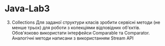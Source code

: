 # Java-Lab3
3. Collections
Для заданої структури класів зробити сервісні методи (не менше трьох) для роботи з колекціями відповідних об'єктів. Обов'язково використати інтерфейси Comparable та Comparator.
Аналогічні методи написани з використанням Stream API

